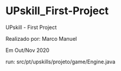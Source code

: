 # UPskill_First-Project
UPskill - First Project

Realizado por: Marco Manuel

Em Out/Nov 2020


run: src/pt/upskills/projeto/game/Engine.java
